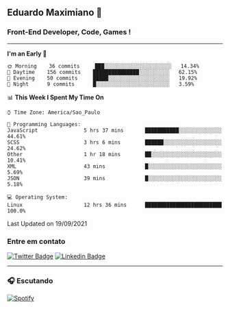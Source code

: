 ## Eduardo Maximiano 👋

### Front-End Developer, Code, Games !

---

<!--START_SECTION:waka-->
**I'm an Early 🐤** 

```text
🌞 Morning    36 commits     ███░░░░░░░░░░░░░░░░░░░░░░   14.34% 
🌆 Daytime    156 commits    ███████████████░░░░░░░░░░   62.15% 
🌃 Evening    50 commits     █████░░░░░░░░░░░░░░░░░░░░   19.92% 
🌙 Night      9 commits      █░░░░░░░░░░░░░░░░░░░░░░░░   3.59%

```


📊 **This Week I Spent My Time On** 

```text
⌚︎ Time Zone: America/Sao_Paulo

💬 Programming Languages: 
JavaScript               5 hrs 37 mins       ███████████░░░░░░░░░░░░░░   44.61% 
SCSS                     3 hrs 6 mins        ██████░░░░░░░░░░░░░░░░░░░   24.62% 
Other                    1 hr 18 mins        ██░░░░░░░░░░░░░░░░░░░░░░░   10.41% 
XML                      43 mins             █░░░░░░░░░░░░░░░░░░░░░░░░   5.69% 
JSON                     39 mins             █░░░░░░░░░░░░░░░░░░░░░░░░   5.18%

💻 Operating System: 
Linux                    12 hrs 36 mins      █████████████████████████   100.0%

```


 Last Updated on 19/09/2021
<!--END_SECTION:waka-->

### Entre em contato

[![Twitter Badge](https://img.shields.io/badge/-@edmaxi-1ca0f1?style=flat-square&labelColor=1ca0f1&logo=twitter&logoColor=white&link=https://twitter.com/edmaxi)](https://twitter.com/edmaxi)
[![Linkedin Badge](https://img.shields.io/badge/-Eduardo_Maximiano-0077B5?style=flat-square&logo=Linkedin&logoColor=white&link=https://www.linkedin.com/in/maximiano-eduardo)](https://www.linkedin.com/in/maximiano-eduardo)

---

### 🎧 Escutando
[![Spotify](https://novatorem-sandy.vercel.app/api/spotify)](https://open.spotify.com/user/comgigo)
